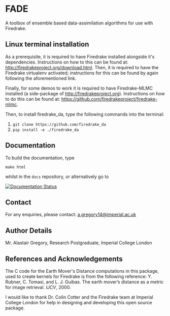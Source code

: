 # FADE
A toolbox of ensemble based data-assimilation algorithms for use with Firedrake.

## Linux terminal installation
As a prerequisite, it is required to have Firedrake installed alongside it's dependencies. Instructions on how to this can be found at: http://firedrakeproject.org/download.html. Then, it is required to have the Firedrake virtualenv activated; instructions for this can be found by again following the aforementioned link.

Finally, for some demos to work it is required to have Firedrake-MLMC installed (a side-package of http://firedrakeproject.org). Instructions on how to do this can be found at: https://github.com/firedrakeproject/firedrake-mlmc.

Then, to install firedrake_da, type the following commands into the terminal:

1. `git clone https://github.com/firedrake_da `
2. `pip install -e ./firedrake_da`

## Documentation

To build the documentation, type

`make html`

whilst in the `docs` repository, or alternatively go to

[![Documentation Status](https://readthedocs.org/projects/fade/badge/?version=latest)](http://fade.readthedocs.io/en/latest/?badge=latest)

## Contact
For any enquiries, please contact: a.gregory14@imperial.ac.uk

## Author Details
Mr. Alastair Gregory, Research Postgraduate, Imperial College London

## References and Acknowledgements
The C code for the Earth Mover's Distance computations in this package, used to create kernels for Firedrake is from the following reference:
Y. Rubner, C. Tomasi, and L. J. Guibas. The earth mover’s distance as a metric for image retrieval. _IJCV_, 2000.

I would like to thank Dr. Colin Cotter and the Firedrake team at Imperial College London for help in designing and developing this open source package.
